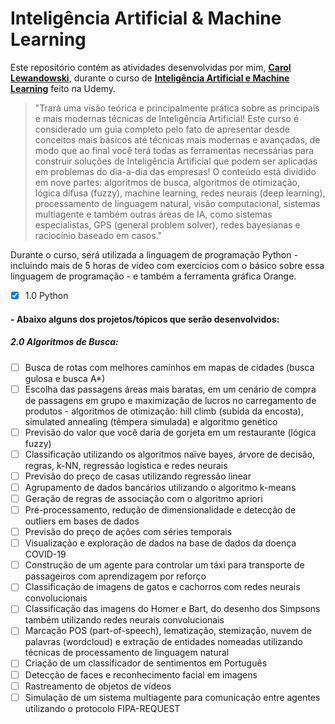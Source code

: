 # Inteligência Artificial & Machine Learning
Este repositório contém as atividades desenvolvidas por mim, __[Carol Lewandowski](https://www.linkedin.com/in/carol-lewandowski-92b226226/)__, durante o curso de __[Inteligência Artificial e Machine Learning](https://www.udemy.com/course/inteligencia-artificial-machine-learning-guia-completo/)__ feito na Udemy.

>"Trará uma visão teórica e principalmente prática sobre as principais e mais modernas técnicas de Inteligência Artificial! Este curso é considerado um guia completo pelo fato de apresentar desde conceitos mais básicos até técnicas mais modernas e avançadas, de modo que ao final você terá todas as ferramentas necessárias para construir soluções de Inteligência Artificial que podem ser aplicadas em problemas do dia-a-dia das empresas! O conteúdo está dividido em nove partes: algoritmos de busca, algoritmos de otimização, lógica difusa (fuzzy), machine learning, redes neurais (deep learning), processamento de linguagem natural, visão computacional, sistemas multiagente e também outras áreas de IA, como sistemas especialistas, GPS (general problem solver), redes bayesianas e raciocínio baseado em casos."

Durante o curso, será utilizada a linguagem de programação Python - incluindo mais de 5 horas de vídeo com exercícios com o básico sobre essa linguagem de programação - e também a ferramenta gráfica Orange.
- [X] 1.0 Python

#### - Abaixo alguns dos projetos/tópicos que serão desenvolvidos:
##### 2.0 Algoritmos de Busca:
- [ ] Busca de rotas com melhores caminhos em mapas de cidades (busca gulosa e busca A*)
- [ ] Escolha das passagens áreas mais baratas, em um cenário de compra de passagens em grupo e maximização de lucros no carregamento de produtos - algoritmos de otimização: hill climb (subida da encosta), simulated annealing (têmpera simulada) e algoritmo genético
- [ ] Previsão do valor que você daria de gorjeta em um restaurante (lógica fuzzy)
- [ ] Classificação utilizando os algoritmos naïve bayes, árvore de decisão, regras, k-NN, regressão logística e redes neurais
- [ ] Previsão do preço de casas utilizando regressão linear
- [ ] Agrupamento de dados bancários utilizando o algoritmo k-means
- [ ] Geração de regras de associação com o algoritmo apriori
- [ ] Pré-processamento, redução de dimensionalidade e detecção de outliers em bases de dados
- [ ] Previsão do preço de ações com séries temporais
- [ ] Visualização e exploração de dados na base de dados da doença COVID-19
- [ ] Construção de um agente para controlar um táxi para transporte de passageiros com aprendizagem por reforço
- [ ] Classificação de imagens de gatos e cachorros com redes neurais convolucionais
- [ ] Classificação das imagens do Homer e Bart, do desenho dos Simpsons também utilizando redes neurais convolucionais
- [ ] Marcação POS (part-of-speech), lematização, stemização, nuvem de palavras (wordcloud) e extração de entidades nomeadas utilizando técnicas de processamento de linguagem natural
- [ ] Criação de um classificador de sentimentos em Português
- [ ] Detecção de faces e reconhecimento facial em imagens
- [ ] Rastreamento de objetos de vídeos
- [ ] Simulação de um sistema multiagente para comunicação entre agentes utilizando o protocolo FIPA-REQUEST
